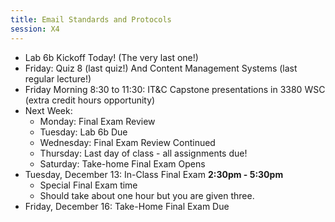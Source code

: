 ```yaml
---
title: Email Standards and Protocols
session: X4
---
```


* Lab 6b Kickoff Today! (The very last one!)
* Friday: Quiz 8 (last quiz!) And Content Management Systems (last regular lecture!)
* Friday Morning 8:30 to 11:30: IT&C Capstone presentations in 3380 WSC (extra credit hours opportunity)
* Next Week:
    * Monday: Final Exam Review
    * Tuesday: Lab 6b Due
    * Wednesday: Final Exam Review Continued
    * Thursday: Last day of class - all assignments due!
    * Saturday: Take-home Final Exam Opens
* Tuesday, December 13: In-Class Final Exam **2:30pm - 5:30pm**
    * Special Final Exam time
    * Should take about one hour but you are given three.
* Friday, December 16: Take-Home Final Exam Due
